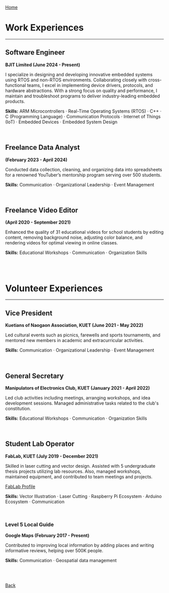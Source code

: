 [Home](https://mustahsinfarhan.github.io/)
# Work Experiences
<hr>

## Software Engineer
**BJIT Limited (June 2024 - Present)**

I specialize in designing and developing innovative embedded systems using RTOS and non-RTOS environments. Collaborating closely with cross-functional teams, I excel in implementing device drivers, protocols, and hardware abstractions. With a strong focus on quality and performance, I maintain and troubleshoot programs to deliver industry-leading embedded products.

**Skills:** ARM Microcontrollers · Real-Time Operating Systems (RTOS) · C++ · C (Programming Language) · Communication Protocols · Internet of Things (IoT) · Embedded Devices · Embedded System Design

<br>

## Freelance Data Analyst 
**(February 2023 - April 2024)**

Conducted data collection, cleaning, and organizing data into spreadsheets for a renowned YouTuber’s mentorship program serving over 500 students.

**Skills:** Communication · Organizational Leadership · Event Management

<br>

## Freelance Video Editor 
**(April 2020 - September 2021)**

Enhanced the quality of 31 educational videos for school students by editing content, removing background noise, adjusting color balance, and rendering videos for optimal viewing in online classes. 

**Skills:** Educational Workshops · Communication · Organization Skills

<br>
<br>


# Volunteer Experiences
<hr>

## Vice President 
**Kuetians of Naogaon Association, KUET (June 2021 - May 2022)**

Led cultural events such as picnics, farewells and sports tournaments, and mentored new members in academic and extracurricular activities.

**Skills:** Communication · Organizational Leadership · Event Management

<br>

## General Secretary 
**Manipulators of Electronics Club, KUET (January 2021 - April 2022)**

Led club activities including meetings, arranging workshops, and idea development sessions. Managed administrative tasks related to the club's constitution. 

**Skills:** Educational Workshops · Communication · Organization Skills

<br>

## Student Lab Operator
**FabLab, KUET (July 2019 - December 2021)**

Skilled in laser cutting and vector design. Assisted with 5 undergraduate thesis projects utilizing lab resources. Also, managed workshops, maintained equipment, and contributed to team meetings and projects.

[FabLab Profile](https://www2.kuet.ac.bd/fablab/person/md-mustahsin-farhan-chowdhury/)

**Skills:** Vector Illustration · Laser Cutting · Raspberry Pi Ecosystem · Arduino Ecosystem · Communication

<br>

### Level 5 Local Guide
**Google Maps (February 2017 - Present)**

Contributed to improving local information by adding places and writing informative reviews, helping over 500K people.

**Skills:** Communication · Geospatial data management 

<br>
<br>

[Back](https://mustahsinfarhan.github.io/)
